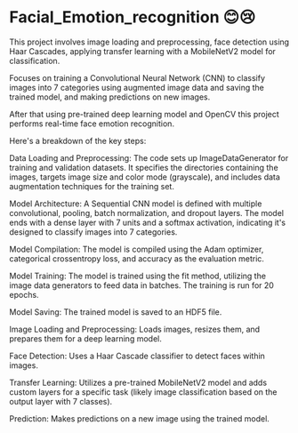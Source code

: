 # Facial_Emotion_recognition 😊😢

This project involves image loading and preprocessing, face detection using Haar Cascades, applying transfer learning with a MobileNetV2 model for classification. 

Focuses on training a Convolutional Neural Network (CNN) to classify images into 7 categories using augmented image data and saving the trained model, and making predictions on new images.

After that using pre-trained deep learning model and OpenCV this project performs real-time face emotion recognition.

Here's a breakdown of the key steps:

   Data Loading and Preprocessing: The code sets up ImageDataGenerator for training and validation datasets. It specifies the directories containing the images, targets image size and color mode (grayscale), and includes data augmentation techniques for the training set.
   
   Model Architecture: A Sequential CNN model is defined with multiple convolutional, pooling, batch normalization, and dropout layers. The model ends with a dense layer with 7 units and a softmax activation, indicating it's designed to classify images into 7 categories.
   
   Model Compilation: The model is compiled using the Adam optimizer, categorical crossentropy loss, and accuracy as the evaluation metric.
   
   Model Training: The model is trained using the fit method, utilizing the image data generators to feed data in batches. The training is run for 20 epochs.
   
   Model Saving: The trained model is saved to an HDF5 file.

   
   Image Loading and Preprocessing: Loads images, resizes them, and prepares them for a deep learning model.
    
   Face Detection: Uses a Haar Cascade classifier to detect faces within images.
    
   Transfer Learning: Utilizes a pre-trained MobileNetV2 model and adds custom layers for a specific   task (likely image classification based on the output layer with 7 classes).
    
   Prediction: Makes predictions on a new image using the trained model.

